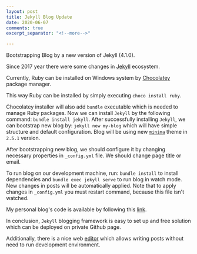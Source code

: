 ```yaml
---
layout: post
title: Jekyll Blog Update
date: 2020-06-07
comments: true
excerpt_separator: "<!--more-->"

---
```

Bootstrapping Blog by a new version of Jekyll (4.1.0).

<!--more-->
Since 2017 year there were some changes in [Jekyll](https://jekyllrb.com/) ecosystem.

Currently, Ruby can be installed on Windows system by [Chocolatey](https://chocolatey.org/) package manager.

This way Ruby can be installed by simply executing `choco install ruby`. 

Chocolatey installer will also add `bundle` executable which is needed to manage Ruby packages.
Now we can install `Jekyll` by the following command:
`bundle install jekyll`.
After successfully installing `Jekyll`, we can bootstrap new blog by: `jekyll new my-blog` which will have simple structure and default configuration.
Blog will be using new [`minima`](https://github.com/jekyll/minima) theme in `2.5.1` version.

After bootstrapping new blog, we should configure it by changing necessary properties in `_config.yml` file.
We should change page title or email.

To run blog on our development machine, run:
`bundle install` to install dependencies and `bundle exec jekyll serve` to run blog in watch mode.
New changes in posts will be automatically applied.
Note that to apply changes in `_config.yml` you must restart command, because this file isn't watched.

My personal blog's code is available by following this [link](https://github.com/PrzemyslawSwiderski/PrzemyslawSwiderski.github.io).


In conclusion, `Jekyll` blogging framework is easy to set up and free solution which can be deployed on private Github page.


Additionally, there is a nice web [editor](https://app.forestry.io/) which allows writing posts without need to run development environment.
    